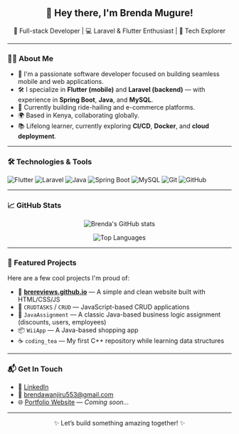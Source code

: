 <h2 align="center">👋 Hey there, I'm Brenda Mugure!</h2>

<p align="center">
  🎯 Full-stack Developer | 💻 Laravel & Flutter Enthusiast | 🚀 Tech Explorer
</p>

---

### 👩‍💻 About Me

- 🔧 I'm a passionate software developer focused on building seamless mobile and web applications.
- 🛠️ I specialize in **Flutter (mobile)** and **Laravel (backend)** — with experience in **Spring Boot**, **Java**, and **MySQL**.
- 🚗 Currently building ride-hailing and e-commerce platforms.
- 🌍 Based in Kenya, collaborating globally.
- 📚 Lifelong learner, currently exploring **CI/CD**, **Docker**, and **cloud deployment**.

---

### 🛠️ Technologies & Tools

![Flutter](https://img.shields.io/badge/-Flutter-02569B?style=flat-square&logo=flutter&logoColor=white)
![Laravel](https://img.shields.io/badge/-Laravel-FF2D20?style=flat-square&logo=laravel&logoColor=white)
![Java](https://img.shields.io/badge/-Java-007396?style=flat-square&logo=java&logoColor=white)
![Spring Boot](https://img.shields.io/badge/-Spring%20Boot-6DB33F?style=flat-square&logo=spring-boot&logoColor=white)
![MySQL](https://img.shields.io/badge/-MySQL-4479A1?style=flat-square&logo=mysql&logoColor=white)
![Git](https://img.shields.io/badge/-Git-F05032?style=flat-square&logo=git&logoColor=white)
![GitHub](https://img.shields.io/badge/-GitHub-181717?style=flat-square&logo=github)

---

### 📈 GitHub Stats

<p align="center">
  <img src="https://github-readme-stats.vercel.app/api?username=bree254&show_icons=true&theme=radical" alt="Brenda's GitHub stats" />
</p>

<p align="center">
  <img src="https://github-readme-stats.vercel.app/api/top-langs/?username=bree254&layout=compact&theme=radical" alt="Top Languages" />
</p>

---

### 🌟 Featured Projects

Here are a few cool projects I'm proud of:

- 🔗 [**brereviews.github.io**](https://github.com/bree254/brereviews.github.io) — A simple and clean website built with HTML/CSS/JS
- 📱 `CRUDTASKS` / `CRUD` — JavaScript-based CRUD applications
- 🧾 `JavaAssignment` — A classic Java-based business logic assignment (discounts, users, employees)
- 📦 `WiiApp` — A Java-based shopping app
- ☕ `coding_tea` — My first C++ repository while learning data structures

---

### 📬 Get In Touch

- 💼 [LinkedIn](https://www.linkedin.com/in/brenda-mugure-wanjiru)
- 📩 brendawanjiru553@gmail.com
- 🌐 [Portfolio Website](#) — _Coming soon..._

---

<p align="center">✨ Let’s build something amazing together! ✨</p>
